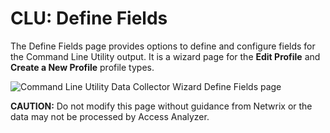 # CLU: Define Fields

The Define Fields page provides options to define and configure fields for the Command Line Utility output. It is a wizard page for the __Edit Profile__ and __Create a New Profile__ profile types.

![Command Line Utility Data Collector Wizard Define Fields page](/img/product_docs/accessanalyzer/enterpriseauditor/admin/datacollector/commandlineutility/definefields.webp)

__CAUTION:__ Do not modify this page without guidance from Netwrix or the data may not be processed by Access Analyzer.
